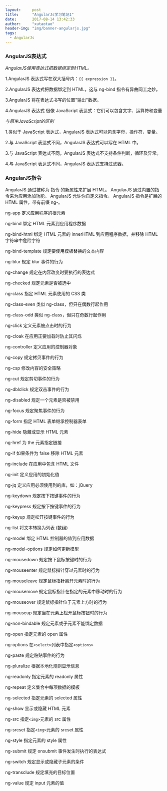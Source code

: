 ```yaml
---
layout: 	post
title: 		"AngularJs学习笔记1"
date: 		2017-08-14 13:42:33
author: 	"xutaotao"
header-img: "img/banner-angularjs.jpg"
tags:
  - AngularJs
---
```


### AngularJS表达式

*AngularJS使用表达式把数据绑定到HTML。*

1.AngularJS 表达式写在双大括号内：`{{ expression }}`。

2.AngularJS 表达式把数据绑定到 HTML，这与 ng-bind 指令有异曲同工之妙。

3.AngularJS 将在表达式书写的位置"输出"数据。

4.AngularJS 表达式 很像 JavaScript 表达式：它们可以包含文字、运算符和变量

*与原生JavaScript的区别*

1.类似于 JavaScript 表达式，AngularJS 表达式可以包含字母，操作符，变量。

2.与 JavaScript 表达式不同，AngularJS 表达式可以写在 HTML 中。

3.与 JavaScript 表达式不同，AngularJS 表达式不支持条件判断，循环及异常。

4.与 JavaScript 表达式不同，AngularJS 表达式支持过滤器。

### AngularJS指令

AngularJS 通过被称为 指令 的新属性来扩展 HTML。
AngularJS 通过内置的指令来为应用添加功能。
AngularJS 允许你自定义指令。
AngularJS 指令是扩展的 HTML 属性，带有前缀 ng-。

ng-app	定义应用程序的根元素

ng-bind	绑定 HTML 元素到应用程序数据

ng-bind-html	绑定 HTML 元素的 innerHTML 到应用程序数据，并移除 HTML 字符串中危险字符

ng-bind-template	规定要使用模板替换的文本内容

ng-blur	规定 blur 事件的行为

ng-change	规定在内容改变时要执行的表达式

ng-checked	规定元素是否被选中

ng-class	指定 HTML 元素使用的 CSS 类

ng-class-even	类似 ng-class，但只在偶数行起作用

ng-class-odd	类似 ng-class，但只在奇数行起作用

ng-click	定义元素被点击时的行为

ng-cloak	在应用正要加载时防止其闪烁

ng-controller	定义应用的控制器对象

ng-copy	规定拷贝事件的行为

ng-csp	修改内容的安全策略

ng-cut	规定剪切事件的行为

ng-dblclick	规定双击事件的行为

ng-disabled	规定一个元素是否被禁用

ng-focus	规定聚焦事件的行为

ng-form	指定 HTML 表单继承控制器表单

ng-hide	隐藏或显示 HTML 元素

ng-href	为 the <a> 元素指定链接

ng-if	如果条件为 false 移除 HTML 元素

ng-include	在应用中包含 HTML 文件

ng-init	定义应用的初始化值

ng-jq	定义应用必须使用到的库，如：jQuery

ng-keydown	规定按下按键事件的行为

ng-keypress	规定按下按键事件的行为

ng-keyup	规定松开按键事件的行为

ng-list	将文本转换为列表 (数组)

ng-model	绑定 HTML 控制器的值到应用数据

ng-model-options	规定如何更新模型

ng-mousedown	规定按下鼠标按键时的行为

ng-mouseenter	规定鼠标指针穿过元素时的行为

ng-mouseleave	规定鼠标指针离开元素时的行为

ng-mousemove	规定鼠标指针在指定的元素中移动时的行为

ng-mouseover	规定鼠标指针位于元素上方时的行为

ng-mouseup	规定当在元素上松开鼠标按钮时的行为

ng-non-bindable	规定元素或子元素不能绑定数据

ng-open	指定元素的 open 属性

ng-options	在`<select>`列表中指定`<options>`

ng-paste	规定粘贴事件的行为

ng-pluralize	根据本地化规则显示信息

ng-readonly	指定元素的 readonly 属性

ng-repeat	定义集合中每项数据的模板

ng-selected	指定元素的 selected 属性

ng-show	显示或隐藏 HTML 元素

ng-src	指定`<img>`元素的 src 属性

ng-srcset	指定`<img>`元素的 srcset 属性

ng-style	指定元素的 style 属性

ng-submit	规定 onsubmit 事件发生时执行的表达式

ng-switch	规定显示或隐藏子元素的条件

ng-transclude	规定填充的目标位置

ng-value	规定 input 元素的值